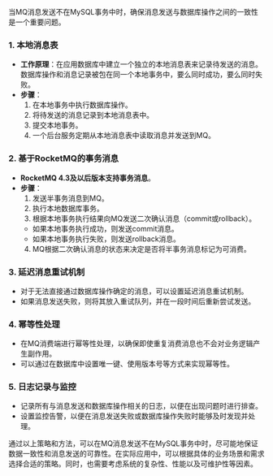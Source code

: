 当MQ消息发送不在MySQL事务中时，确保消息发送与数据库操作之间的一致性是一个重要问题。
### 1. **本地消息表**

- **工作原理**：在应用数据库中建立一个独立的本地消息表来记录待发送的消息。数据库操作和消息记录被包在同一个本地事务中，要么同时成功，要么同时失败。
- **步骤**：
   1. 在本地事务中执行数据库操作。
   2. 将待发送的消息记录到本地消息表中。
   3. 提交本地事务。
   4. 一个后台服务定期从本地消息表中读取消息并发送到MQ。
### 2. **基于RocketMQ的事务消息**

- **RocketMQ 4.3及以后版本支持事务消息**。
- **步骤**：
   1. 发送半事务消息到MQ。
   2. 执行本地数据库事务。
   3. 根据本地事务执行结果向MQ发送二次确认消息（commit或rollback）。
   - 如果本地事务执行成功，则发送commit消息。
   - 如果本地事务执行失败，则发送rollback消息。
   4. MQ根据二次确认消息的状态来决定是否将半事务消息标记为可消费。
### 3. **延迟消息重试机制**

- 对于无法直接通过数据库操作确定的消息，可以设置延迟消息重试机制。
- 如果消息发送失败，则将其放入重试队列，并在一段时间后重新尝试发送。
### 4. **幂等性处理**

- 在MQ消费端进行幂等性处理，以确保即使重复消费消息也不会对业务逻辑产生副作用。
- 可以通过在数据库中设置唯一键、使用版本号等方式来实现幂等性。
### 5. **日志记录与监控**

- 记录所有与消息发送和数据库操作相关的日志，以便在出现问题时进行排查。
- 设置监控告警，以便在消息发送失败或数据库操作失败时能够及时发现并处理。

通过以上策略和方法，可以在MQ消息发送不在MySQL事务中时，尽可能地保证数据一致性和消息发送的可靠性。在实际应用中，可以根据具体的业务场景和需求选择合适的策略。同时，也需要考虑系统的复杂性、性能以及可维护性等因素。
